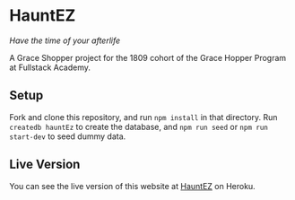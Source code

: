 # HauntEZ

_Have the time of your afterlife_

A Grace Shopper project for the 1809 cohort of the Grace Hopper Program at Fullstack Academy.

## Setup

Fork and clone this repository, and run `npm install` in that directory. Run `createdb hauntEz` to create the database, and `npm run seed` or `npm run start-dev` to seed dummy data.

## Live Version

You can see the live version of this website at [HauntEZ](http://hauntez.herokuapp.com/) on Heroku.
